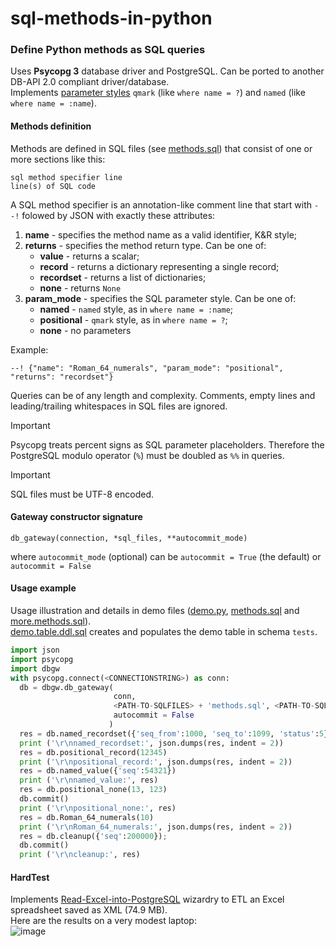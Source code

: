 # sql-methods-in-python
### Define Python methods as SQL queries

Uses **Psycopg 3** database driver and PostgreSQL. Can be ported to another DB-API 2.0 compliant driver/database.  
Implements [parameter styles](https://peps.python.org/pep-0249/#paramstyle) `qmark` (like `where name = ?`) and `named` (like `where name = :name`).  

#### Methods definition
Methods are defined in SQL files (see [methods.sql](https://github.com/stefanov-sm/sql-methods-in-python/blob/main/methods.sql)) that consist of one or more sections like this:
```
sql method specifier line
line(s) of SQL code
```
A SQL method specifier is an annotation-like comment line that start with `--!` folowed by JSON with exactly these attributes:
1. **name** - specifies the method name as a valid identifier, K&R style;
2. **returns** - specifies the method return type. Can be one of:
   * **value** - returns a scalar;
   * **record** - returns a dictionary representing a single record;
   * **recordset** - returns a list of dictionaries;  
   * **none** - returns `None`
3. **param_mode** - specifies the SQL parameter style. Can be one of:
   * **named** - `named` style, as in `where name = :name`;
   * **positional** - `qmark` style, as in `where name = ?`;
   * **none** - no parameters  

Example:

    --! {"name": "Roman_64_numerals", "param_mode": "positional", "returns": "recordset"}

Queries can be of any length and complexity. Comments, empty lines and leading/trailing whitespaces in SQL files are ignored.  
> [!IMPORTANT]
> Psycopg treats percent signs as SQL parameter placeholders. Therefore the PostgreSQL modulo operator (`%`) must be doubled as `%%` in queries.

> [!IMPORTANT]
> SQL files must be UTF-8 encoded.  

#### Gateway constructor signature
    db_gateway(connection, *sql_files, **autocommit_mode)  
where `autocommit_mode` (optional) can be `autocommit = True` (the default) or `autocommit = False`  
  
#### Usage example
Usage illustration and details in demo files ([demo.py](https://github.com/stefanov-sm/sql-methods-in-python/blob/main/demo.py), [methods.sql](https://github.com/stefanov-sm/sql-methods-in-python/blob/main/methods.sql) and [more.methods.sql](https://github.com/stefanov-sm/sql-methods-in-python/blob/main/more.methods.sql)).  
[demo.table.ddl.sql](https://github.com/stefanov-sm/sql-methods-in-python/blob/main/demo.table.ddl.sql) creates and populates the demo table in schema `tests`.
```python
import json
import psycopg
import dbgw
with psycopg.connect(<CONNECTIONSTRING>) as conn:
  db = dbgw.db_gateway(
                       conn,
                       <PATH-TO-SQLFILES> + 'methods.sql', <PATH-TO-SQLFILES> + 'more.methods.sql',
                       autocommit = False
                      )
  res = db.named_recordset({'seq_from':1000, 'seq_to':1099, 'status':5})
  print ('\r\nnamed_recordset:', json.dumps(res, indent = 2))
  res = db.positional_record(12345)
  print ('\r\npositional_record:', json.dumps(res, indent = 2))
  res = db.named_value({'seq':54321})
  print ('\r\nnamed_value:', res)
  res = db.positional_none(13, 123)
  db.commit()
  print ('\r\npositional_none:', res)
  res = db.Roman_64_numerals(10)
  print ('\r\nRoman_64_numerals:', json.dumps(res, indent = 2))
  res = db.cleanup({'seq':200000});
  db.commit()
  print ('\r\ncleanup:', res)
```
#### HardTest
Implements [Read-Excel-into-PostgreSQL](https://github.com/stefanov-sm/Read-Excel-into-PostgreSQL) wizardry to ETL an Excel spreadsheet saved as XML (74.9 MB).  
Here are the results on a very modest laptop:  
![image](https://github.com/stefanov-sm/sql-methods-in-python/assets/26185804/7872a9fd-e00c-49f2-96b3-a4c9cc3fb4fa)
